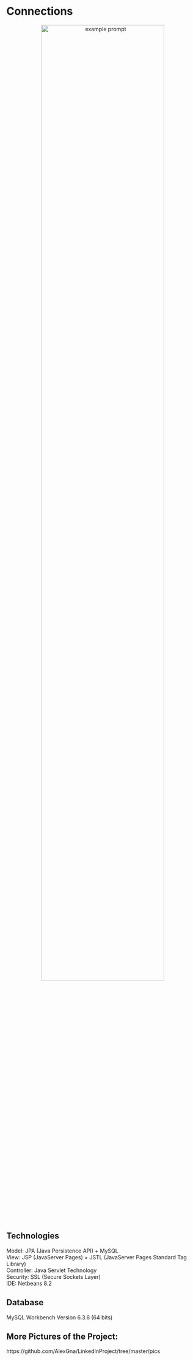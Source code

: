 # Connections

<p align="center"> <img src="https://user-images.githubusercontent.com/44316752/49393551-3ee29280-f73a-11e8-88e2-6326baa4bcdc.gif" alt="example prompt" width="80%" height="80%" /></p>

<h2>Technologies</h2>
Model: JPA (Java Persistence API) + MySQL </br>
View: JSP (JavaServer Pages) + JSTL (JavaServer Pages Standard Tag Library) </br>
Controller: Java Servlet Technology </br>
Security: SSL (Secure Sockets Layer) </br>
IDE: Netbeans 8.2

<h2> Database </h2>
MySQL Workbench Version 6.3.6 (64 bits)

<h2>More Pictures of the Project:</h2>
https://github.com/AlexGna/LinkedInProject/tree/master/pics

